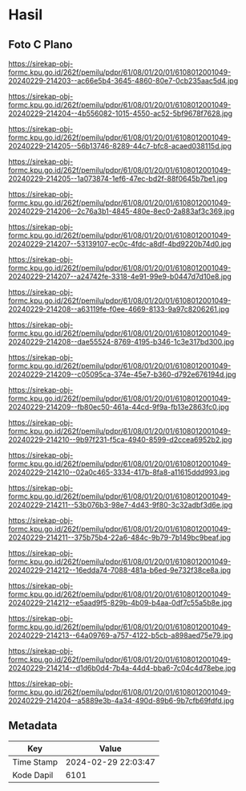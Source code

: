 # Hasil

## Foto C Plano

https://sirekap-obj-formc.kpu.go.id/262f/pemilu/pdpr/61/08/01/20/01/6108012001049-20240229-214203--ac66e5b4-3645-4860-80e7-0cb235aac5d4.jpg

https://sirekap-obj-formc.kpu.go.id/262f/pemilu/pdpr/61/08/01/20/01/6108012001049-20240229-214204--4b556082-1015-4550-ac52-5bf9678f7628.jpg

https://sirekap-obj-formc.kpu.go.id/262f/pemilu/pdpr/61/08/01/20/01/6108012001049-20240229-214205--56b13746-8289-44c7-bfc8-acaed038115d.jpg

https://sirekap-obj-formc.kpu.go.id/262f/pemilu/pdpr/61/08/01/20/01/6108012001049-20240229-214205--1a073874-1ef6-47ec-bd2f-88f0645b7be1.jpg

https://sirekap-obj-formc.kpu.go.id/262f/pemilu/pdpr/61/08/01/20/01/6108012001049-20240229-214206--2c76a3b1-4845-480e-8ec0-2a883af3c369.jpg

https://sirekap-obj-formc.kpu.go.id/262f/pemilu/pdpr/61/08/01/20/01/6108012001049-20240229-214207--53139107-ec0c-4fdc-a8df-4bd9220b74d0.jpg

https://sirekap-obj-formc.kpu.go.id/262f/pemilu/pdpr/61/08/01/20/01/6108012001049-20240229-214207--a24742fe-3318-4e91-99e9-b0447d7d10e8.jpg

https://sirekap-obj-formc.kpu.go.id/262f/pemilu/pdpr/61/08/01/20/01/6108012001049-20240229-214208--a63119fe-f0ee-4669-8133-9a97c8206261.jpg

https://sirekap-obj-formc.kpu.go.id/262f/pemilu/pdpr/61/08/01/20/01/6108012001049-20240229-214208--dae55524-8769-4195-b346-1c3e317bd300.jpg

https://sirekap-obj-formc.kpu.go.id/262f/pemilu/pdpr/61/08/01/20/01/6108012001049-20240229-214209--c05095ca-374e-45e7-b360-d792e676194d.jpg

https://sirekap-obj-formc.kpu.go.id/262f/pemilu/pdpr/61/08/01/20/01/6108012001049-20240229-214209--fb80ec50-461a-44cd-9f9a-fb13e2863fc0.jpg

https://sirekap-obj-formc.kpu.go.id/262f/pemilu/pdpr/61/08/01/20/01/6108012001049-20240229-214210--9b97f231-f5ca-4940-8599-d2ccea6952b2.jpg

https://sirekap-obj-formc.kpu.go.id/262f/pemilu/pdpr/61/08/01/20/01/6108012001049-20240229-214210--02a0c465-3334-417b-8fa8-a11615ddd993.jpg

https://sirekap-obj-formc.kpu.go.id/262f/pemilu/pdpr/61/08/01/20/01/6108012001049-20240229-214211--53b076b3-98e7-4d43-9f80-3c32adbf3d6e.jpg

https://sirekap-obj-formc.kpu.go.id/262f/pemilu/pdpr/61/08/01/20/01/6108012001049-20240229-214211--375b75b4-22a6-484c-9b79-7b149bc9beaf.jpg

https://sirekap-obj-formc.kpu.go.id/262f/pemilu/pdpr/61/08/01/20/01/6108012001049-20240229-214212--16edda74-7088-481a-b6ed-9e732f38ce8a.jpg

https://sirekap-obj-formc.kpu.go.id/262f/pemilu/pdpr/61/08/01/20/01/6108012001049-20240229-214212--e5aad9f5-829b-4b09-b4aa-0df7c55a5b8e.jpg

https://sirekap-obj-formc.kpu.go.id/262f/pemilu/pdpr/61/08/01/20/01/6108012001049-20240229-214213--64a09769-a757-4122-b5cb-a898aed75e79.jpg

https://sirekap-obj-formc.kpu.go.id/262f/pemilu/pdpr/61/08/01/20/01/6108012001049-20240229-214214--d1d6b0d4-7b4a-44d4-bba6-7c04c4d78ebe.jpg

https://sirekap-obj-formc.kpu.go.id/262f/pemilu/pdpr/61/08/01/20/01/6108012001049-20240229-214204--a5889e3b-4a34-490d-89b6-9b7cfb69fdfd.jpg


## Metadata

| Key        | Value               |
| ---------- | ------------------- |
| Time Stamp | 2024-02-29 22:03:47 |
| Kode Dapil | 6101                |



